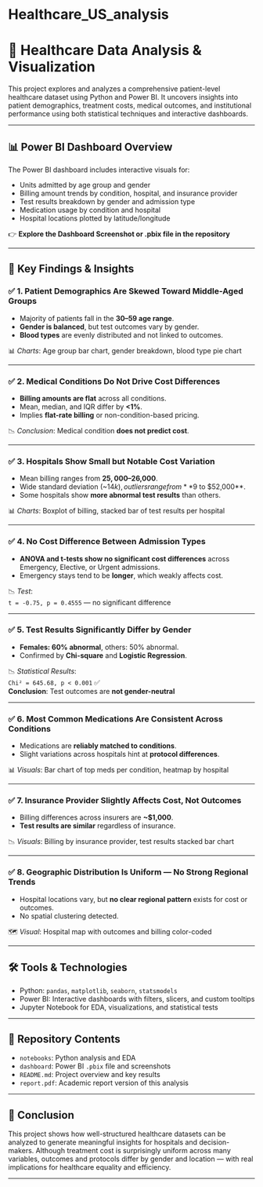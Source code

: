 # Healthcare_US_analysis

# 🏥 Healthcare Data Analysis & Visualization

This project explores and analyzes a comprehensive patient-level healthcare dataset using Python and Power BI. It uncovers insights into patient demographics, treatment costs, medical outcomes, and institutional performance using both statistical techniques and interactive dashboards.

---

## 📊 Power BI Dashboard Overview

The Power BI dashboard includes interactive visuals for:

- Units admitted by age group and gender
- Billing amount trends by condition, hospital, and insurance provider
- Test results breakdown by gender and admission type
- Medication usage by condition and hospital
- Hospital locations plotted by latitude/longitude

👉 **Explore the Dashboard Screenshot or .pbix file in the repository**

---

## 📌 Key Findings & Insights

### ✅ 1. Patient Demographics Are Skewed Toward Middle-Aged Groups

- Majority of patients fall in the **30–59 age range**.
- **Gender is balanced**, but test outcomes vary by gender.
- **Blood types** are evenly distributed and not linked to outcomes.

📊 *Charts*: Age group bar chart, gender breakdown, blood type pie chart

---

### ✅ 2. Medical Conditions Do Not Drive Cost Differences

- **Billing amounts are flat** across all conditions.
- Mean, median, and IQR differ by **<1%**.
- Implies **flat-rate billing** or non-condition-based pricing.

📉 *Conclusion*: Medical condition **does not predict cost**.

---

### ✅ 3. Hospitals Show Small but Notable Cost Variation

- Mean billing ranges from **$25,000–$26,000**.
- Wide standard deviation (~$14k), outliers range from **$9 to $52,000**.
- Some hospitals show **more abnormal test results** than others.

📊 *Charts*: Boxplot of billing, stacked bar of test results per hospital

---

### ✅ 4. No Cost Difference Between Admission Types

- **ANOVA and t-tests show no significant cost differences** across Emergency, Elective, or Urgent admissions.
- Emergency stays tend to be **longer**, which weakly affects cost.

📉 *Test*:  
`t = -0.75, p = 0.4555` — no significant difference

---

### ✅ 5. Test Results Significantly Differ by Gender

- **Females: 60% abnormal**, others: 50% abnormal.
- Confirmed by **Chi-square** and **Logistic Regression**.

📉 *Statistical Results*:  
`Chi² = 645.68, p < 0.001` ✅  
**Conclusion**: Test outcomes are **not gender-neutral**

---

### ✅ 6. Most Common Medications Are Consistent Across Conditions

- Medications are **reliably matched to conditions**.
- Slight variations across hospitals hint at **protocol differences**.

📊 *Visuals*: Bar chart of top meds per condition, heatmap by hospital

---

### ✅ 7. Insurance Provider Slightly Affects Cost, Not Outcomes

- Billing differences across insurers are **~$1,000**.
- **Test results are similar** regardless of insurance.

📉 *Visuals*: Billing by insurance provider, test results stacked bar chart

---

### ✅ 8. Geographic Distribution Is Uniform — No Strong Regional Trends

- Hospital locations vary, but **no clear regional pattern** exists for cost or outcomes.
- No spatial clustering detected.

🗺️ *Visual*: Hospital map with outcomes and billing color-coded

---

## 🛠️ Tools & Technologies

- Python: `pandas`, `matplotlib`, `seaborn`, `statsmodels`
- Power BI: Interactive dashboards with filters, slicers, and custom tooltips
- Jupyter Notebook for EDA, visualizations, and statistical tests

---

## 📂 Repository Contents

- `notebooks`: Python analysis and EDA
- `dashboard`: Power BI `.pbix` file and screenshots
- `README.md`: Project overview and key results
- `report.pdf`: Academic report version of this analysis

---

## 📌 Conclusion

This project shows how well-structured healthcare datasets can be analyzed to generate meaningful insights for hospitals and decision-makers. Although treatment cost is surprisingly uniform across many variables, outcomes and protocols differ by gender and location — with real implications for healthcare equality and efficiency.

---

